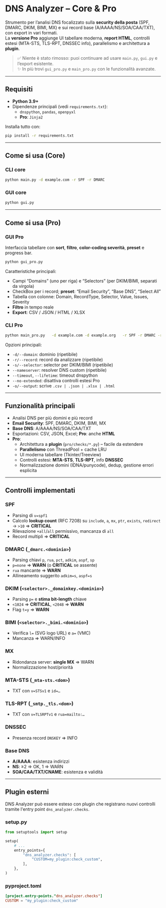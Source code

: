 # DNS Analyzer – Core & Pro

Strumento per l’analisi DNS focalizzato sulla **security della posta** (SPF, DMARC, DKIM, BIMI, MX) e sui record base (A/AAAA/NS/SOA/CAA/TXT), con export in vari formati.  
La **versione Pro** aggiunge UI tabellare moderna, **report HTML**, controlli estesi (MTA-STS, TLS-RPT, DNSSEC info), parallelismo e architettura a **plugin**.

> ✅ Niente è stato rimosso: puoi continuare ad usare `main.py`, `gui.py` e l’export esistente.  
> ✨ In più trovi `gui_pro.py` e `main_pro.py` con le funzionalità avanzate.

---

## Requisiti
- **Python 3.9+**
- Dipendenze principali (vedi `requirements.txt`):
  - `dnspython`, `pandas`, `openpyxl`
  - **Pro**: `Jinja2`

Installa tutto con:
```bash
pip install -r requirements.txt
```

---

## Come si usa (Core)

### CLI core
```bash
python main.py -d example.com -r SPF -r DMARC
```

### GUI core
```bash
python gui.py
```

---

## Come si usa (Pro)

### GUI Pro
Interfaccia tabellare con **sort**, **filtro**, **color-coding severità**, **preset** e progress bar.

```bash
python gui_pro.py
```

Caratteristiche principali:
- Campi “Domains” (uno per riga) e “Selectors” (per DKIM/BIMI, separati da virgola)
- CheckBox per i record; **preset**: “Email Security”, “Base DNS”, “Select All”
- Tabella con colonne: Domain, RecordType, Selector, Value, Issues, Severity
- **Filtro** in tempo reale
- **Export**: CSV / JSON / HTML / XLSX

### CLI Pro
```bash
python main_pro.py   -d example.com -d example.org   -r SPF -r DMARC -r DKIM -r BIMI -r MX -r MTA-STS -r TLS-RPT -r CAA -r A -r AAAA -r NS -r SOA   -s default -s selector1   --nameserver 1.1.1.1 --nameserver 9.9.9.9   -o report.html
```

Opzioni principali:
- `-d/--domain`: dominio (ripetibile)
- `-r/--record`: record da analizzare (ripetibile)
- `-s/--selector`: selector per DKIM/BIMI (ripetibile)
- `--nameserver`: resolver DNS custom (ripetibile)
- `--timeout`, `--lifetime`: timeout dnspython
- `--no-extended`: disattiva controlli estesi Pro
- `-o/--output`: scrive `.csv | .json | .xlsx | .html`

---

## Funzionalità principali
- Analisi DNS per più domini e più record
- **Email Security**: SPF, DMARC, DKIM, BIMI, MX
- **Base DNS**: A/AAAA/NS/SOA/CAA/TXT
- Esportazioni: CSV, JSON, Excel; **Pro**: anche **HTML**
- **Pro**:
  - Architettura a **plugin** (`pro/checks/*.py`) – facile da estendere
  - **Parallelismo** con ThreadPool + cache LRU
  - UI moderna tabellare (Tkinter/Treeview)
  - Controlli estesi: **MTA-STS**, **TLS-RPT**, info **DNSSEC**
  - Normalizzazione domini (IDNA/punycode), dedup, gestione errori esplicita

---

## Controlli implementati

### SPF
- Parsing di `v=spf1`
- Calcolo **lookup count** (RFC 7208) su `include`, `a`, `mx`, `ptr`, `exists`, `redirect`  
  → `>10` ⇒ **CRITICAL**
- Rilevazione `+all`/`all` permissivo, mancanza di `all`
- Record multipli ⇒ **CRITICAL**

### DMARC (`_dmarc.<dominio>`)
- Parsing chiavi `p`, `rua`, `pct`, `adkim`, `aspf`, `sp`
- `p=none` ⇒ **WARN** (o **CRITICAL** se assente)
- `rua` mancante ⇒ **WARN**
- Allineamento suggerito `adkim=s`, `aspf=s`

### DKIM (`<selector>._domainkey.<dominio>`)
- Parsing `p=` e **stima bit-length** chiave
- `<1024` ⇒ **CRITICAL**, `<2048` ⇒ **WARN**
- Flag `t=y` ⇒ **WARN**

### BIMI (`<selector>._bimi.<dominio>`)
- Verifica `l=` (SVG logo URL) e `a=` (VMC)
- Mancanza ⇒ WARN/INFO

### MX
- Ridondanza server: **single MX** ⇒ WARN
- Normalizzazione host/priorità

### MTA-STS (`_mta-sts.<dom>`)
- TXT con `v=STSv1` e `id=…`

### TLS-RPT (`_smtp._tls.<dom>`)
- TXT con `v=TLSRPTv1` e `rua=mailto:…`

### DNSSEC
- Presenza record `DNSKEY` ⇒ INFO

### Base DNS
- **A/AAAA**: esistenza indirizzi
- **NS**: ≥2 ⇒ OK, 1 ⇒ WARN
- **SOA/CAA/TXT/CNAME**: esistenza e validità

---

## Plugin esterni

DNS Analyzer può essere esteso con plugin che registrano nuovi controlli
tramite l'entry point `dns_analyzer.checks`.

### setup.py
```python
from setuptools import setup

setup(
    # ...
    entry_points={
        "dns_analyzer.checks": [
            "CUSTOM=my_plugin:check_custom",
        ],
    },
)
```

### pyproject.toml
```toml
[project.entry-points."dns_analyzer.checks"]
CUSTOM = "my_plugin:check_custom"
```
